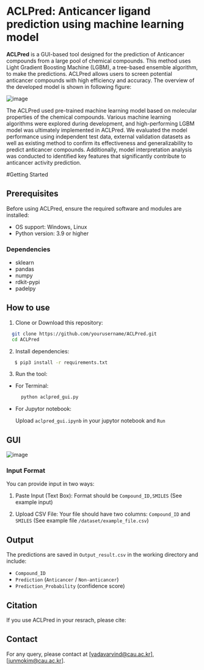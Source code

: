 # ACLPred: Anticancer ligand prediction using machine learning model
**ACLPred** is a GUI-based tool designed for the prediction of Anticancer compounds from a large pool of chemical compounds. This method uses Light Gradient Boosting Machine (LGBM), a tree-based ensemble algorithm, to make the predictions. ACLPred allows users to screen potential anticancer compounds with high efficiency and accuracy. The overview of the developed model is shown in following figure:  

![image](image.png)

The ACLPred used pre-trained machine learning model based on molecular properties of the chemical compounds. Various machine learning algorithms were explored during development, and high-performing LGBM model was ultimately implemented in ACLPred. We evaluated the model performance using independent test data, external validation datasets as well as existing method to confirm its effectiveness and generalizability to predict anticancer compounds. Additionally, model interpretation analysis was conducted to identified key features that significantly contribute to anticancer activity prediction. 

#Getting Started

## Prerequisites

Before using ACLPred, ensure the required software and modules are installed:

* OS support: Windows, Linux
* Python version: 3.9 or higher

### Dependencies
- sklearn
- pandas
- numpy
- rdkit-pypi
- padelpy

## How to use

1. Clone or Download this repository:
```sh
  git clone https://github.com/yourusername/ACLPred.git
  cd ACLPred
```
2. Install dependencies:
```sh
   $ pip3 install -r requirements.txt
```
3. Run the tool:
  - For Terminal:
    ```sh
      python aclpred_gui.py
    ```
  - For Jupytor notebook:
    
      Upload `aclpred_gui.ipynb` in your jupytor notebook and `Run`
    
## GUI

![image](gui.png)

### Input Format

You can provide input in two ways:

1. Paste Input (Text Box):
   Format should be `Compound_ID,SMILES` (See example input)

2. Upload CSV File:
   Your file should have two columns: `Compound_ID` and `SMILES` (See example file `/dataset/example_file.csv`)

## Output

The predictions are saved in `Output_result.csv` in the working directory and include:

  - `Compound_ID`
  - `Prediction` (`Anticancer` / `Non-anticancer`)
  - `Prediction_Probability` (confidence score)


## Citation


If you use ACLPred in your resrach, please cite:


## Contact


For any query, please contact at [yadavarvind@cau.ac.kr], [junmokim@cau.ac.kr].
